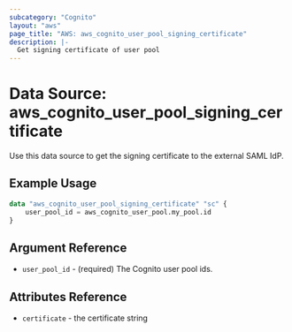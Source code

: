 ```yaml
---
subcategory: "Cognito"
layout: "aws"
page_title: "AWS: aws_cognito_user_pool_signing_certificate"
description: |-
  Get signing certificate of user pool
---
```


# Data Source: aws_cognito_user_pool_signing_certificate

Use this data source to get the signing certificate to the external SAML IdP.

## Example Usage

```terraform
data "aws_cognito_user_pool_signing_certificate" "sc" {
    user_pool_id = aws_cognito_user_pool.my_pool.id
}
```

## Argument Reference

* `user_pool_id` - (required) The Cognito user pool ids.


## Attributes Reference

* `certificate` - the certificate string
